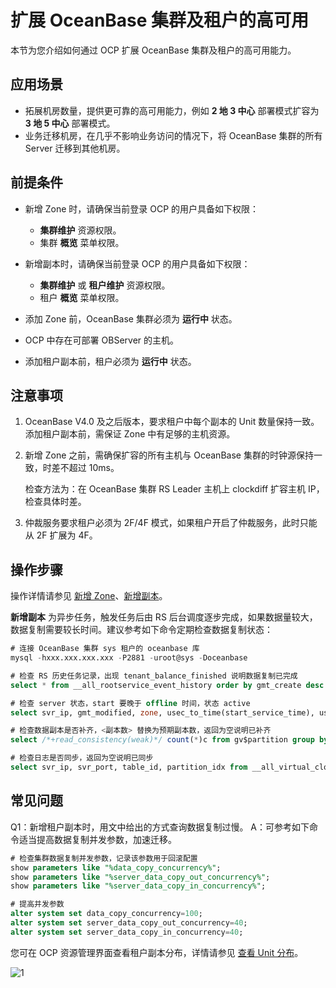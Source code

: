 # 扩展 OceanBase 集群及租户的高可用

本节为您介绍如何通过 OCP 扩展 OceanBase 集群及租户的高可用能力。

## 应用场景

* 拓展机房数量，提供更可靠的高可用能力，例如 **2 地 3 中心** 部署模式扩容为 **3 地 5 中心** 部署模式。
* 业务迁移机房，在几乎不影响业务访问的情况下，将 OceanBase 集群的所有 Server 迁移到其他机房。

## 前提条件

* 新增 Zone 时，请确保当前登录 OCP 的用户具备如下权限：

  * **集群维护** 资源权限。
  * 集群 **概览** 菜单权限。

* 新增副本时，请确保当前登录 OCP 的用户具备如下权限：

  * **集群维护** 或 **租户维护** 资源权限。
  * 租户 **概览** 菜单权限。

* 添加 Zone 前，OceanBase 集群必须为 **运行中** 状态。
* OCP 中存在可部署 OBServer 的主机。
* 添加租户副本前，租户必须为 **运行中** 状态。

## 注意事项

1. OceanBase V4.0 及之后版本，要求租户中每个副本的 Unit 数量保持一致。添加租户副本前，需保证 Zone 中有足够的主机资源。

2. 新增 Zone 之前，需确保扩容的所有主机与 OceanBase 集群的时钟源保持一致，时差不超过 10ms。

    检查方法为：在 OceanBase 集群 RS Leader 主机上 clockdiff 扩容主机 IP，检查具体时差。

3. 仲裁服务要求租户必须为 2F/4F 模式，如果租户开启了仲裁服务，此时只能从 2F 扩展为 4F。

## 操作步骤

操作详情请参见 [新增 Zone](../600.cluster-functions/500.manage-a-zone/100.create-a-zone.md)、[新增副本](../700.tenant-functions/1000.manage-tenant-replica/200.create-a-replica.md)。

**新增副本** 为异步任务，触发任务后由 RS 后台调度逐步完成，如果数据量较大，数据复制需要较长时间。建议参考如下命令定期检查数据复制状态：

```SQL
# 连接 OceanBase 集群 sys 租户的 oceanbase 库
mysql -hxxx.xxx.xxx.xxx -P2881 -uroot@sys -Doceanbase

# 检查 RS 历史任务记录，出现 tenant_balance_finished 说明数据复制已完成
select * from __all_rootservice_event_history order by gmt_create desc limit 10;

# 检查 server 状态，start 要晚于 offline 时间，状态 active
select svr_ip, gmt_modified, zone, usec_to_time(start_service_time), usec_to_time(last_offline_time), status from __all_server;

# 检查数据副本是否补齐，<副本数> 替换为预期副本数，返回为空说明已补齐
select /*+read_consistency(weak)*/ count(*)c from gv$partition group by table_id, partition_id having c != <副本数>;

# 检查日志是否同步，返回为空说明已同步
select svr_ip, svr_port, table_id, partition_idx from __all_virtual_clog_stat where is_in_sync= 0 and is_offline = 0 and replica_type != 16;
```

## 常见问题

Q1：新增租户副本时，用文中给出的方式查询数据复制过慢。
A：可参考如下命令适当提高数据复制并发参数，加速迁移。

```SQL
# 检查集群数据复制并发参数，记录该参数用于回滚配置
show parameters like "%data_copy_concurrency%";
show parameters like "%server_data_copy_out_concurrency%";
show parameters like "%server_data_copy_in_concurrency%";

# 提高并发参数
alter system set data_copy_concurrency=100;
alter system set server_data_copy_out_concurrency=40;
alter system set server_data_copy_in_concurrency=40;
```

您可在 OCP 资源管理界面查看租户副本分布，详情请参见 [查看 Unit 分布](../600.cluster-functions/1000.manage-cluster-resource/100.view-the-unit-distribution.md)。

![1](https://obbusiness-private.oss-cn-shanghai.aliyuncs.com/doc/img/ocp/%E6%9C%80%E4%BD%B3%E5%AE%9E%E8%B7%B5/%E6%89%A9%E5%AE%B9ob.png)
